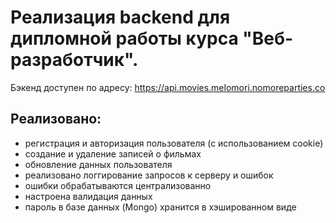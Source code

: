 # Реализация backend для дипломной работы курса "Веб-разработчик".

Бэкенд доступен по адресу: <https://api.movies.melomori.nomoreparties.co>

## Реализовано:
- регистрация и авторизация пользователя (с использованием cookie)
- создание и удаление записей о фильмах
- обновление данных пользователя
- реализовано логгирование запросов к серверу и ошибок
- ошибки обрабатываются централизованно
- настроена валидация данных
- пароль в базе данных (Mongo) хранится в хэшированном виде
